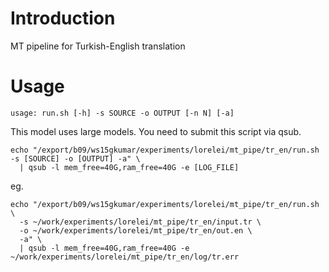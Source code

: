 # Introduction

MT pipeline for Turkish-English translation

# Usage

```
usage: run.sh [-h] -s SOURCE -o OUTPUT [-n N] [-a]
```

This model uses large models. You need to submit this script via qsub.

```
echo "/export/b09/ws15gkumar/experiments/lorelei/mt_pipe/tr_en/run.sh -s [SOURCE] -o [OUTPUT] -a" \
  | qsub -l mem_free=40G,ram_free=40G -e [LOG_FILE]
```

eg.

```
echo "/export/b09/ws15gkumar/experiments/lorelei/mt_pipe/tr_en/run.sh \
  -s ~/work/experiments/lorelei/mt_pipe/tr_en/input.tr \
  -o ~/work/experiments/lorelei/mt_pipe/tr_en/out.en \
  -a" \
  | qsub -l mem_free=40G,ram_free=40G -e ~/work/experiments/lorelei/mt_pipe/tr_en/log/tr.err
```
